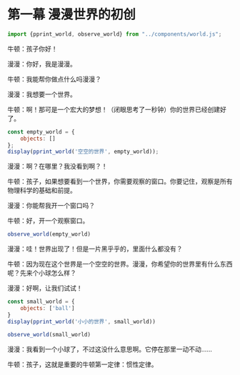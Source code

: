# 第一幕 漫漫世界的初创

```js
import {pprint_world, observe_world} from "../components/world.js";
```

牛顿：孩子你好！

漫漫：你好，我是漫漫。

牛顿：我能帮你做点什么吗漫漫？

漫漫：我想要一个世界。

牛顿：啊！那可是一个宏大的梦想！（闭眼思考了一秒钟）你的世界已经创建好了。

```js
const empty_world = {
    objects: []
};
display(pprint_world('空空的世界', empty_world));
```

漫漫：啊？在哪里？我没看到啊？！

牛顿：孩子，如果想要看到一个世界，你需要观察的窗口。你要记住，观察是所有物理科学的基础和前提。

漫漫：你能帮我开一个窗口吗？

牛顿：好，开一个观察窗口。

```js
observe_world(empty_world)
```

漫漫：哇！世界出现了！但是一片黑乎乎的，里面什么都没有？

牛顿：因为现在这个世界是一个空空的世界。漫漫，你希望你的世界里有什么东西呢？先来个小球怎么样？

漫漫：好啊，让我们试试！

```js
const small_world = {
    objects: ['ball']
}
display(pprint_world('小小的世界', small_world))
```

```js
observe_world(small_world)
```

漫漫：我看到一个小球了，不过这没什么意思啊。它停在那里一动不动……

牛顿：孩子，这就是重要的牛顿第一定律：惯性定律。